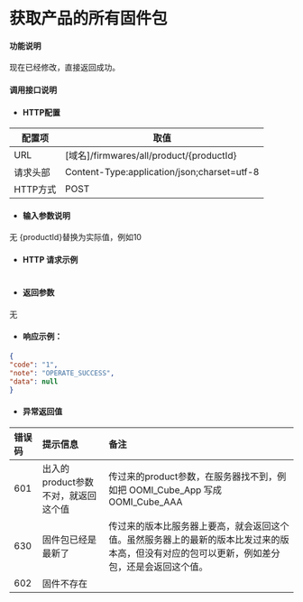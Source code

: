 # 获取产品的所有固件包

#### 功能说明

现在已经修改，直接返回成功。

#### 调用接口说明

* #### HTTP配置

| 配置项 | 取值 |
| --- | --- |
| URL | \[域名\]/firmwares/all/product/{productId} |
| 请求头部 | Content-Type:application/json;charset=utf-8 |
| HTTP方式 | POST |

* #### 输入参数说明

无
{productId}替换为实际值，例如10

* #### HTTP 请求示例

```json

```

* #### 返回参数
无

* #### 响应示例：

```json
{
"code": "1",
"note": "OPERATE_SUCCESS",
"data": null
}
```

* #### 异常返回值

| 错误码 | 提示信息 | 备注 |
| :--- | :--- | :--- |
| 601 | 出入的product参数不对，就返回这个值 | 传过来的product参数，在服务器找不到，例如把 OOMI\_Cube\_App 写成 OOMI\_Cube\_AAA |
| 630 | 固件包已经是最新了 | 传过来的版本比服务器上要高，就会返回这个值。虽然服务器上的最新的版本比发过来的版本高，但没有对应的包可以更新，例如差分包，还是会返回这个值。 |
| 602 | 固件不存在 |  |



